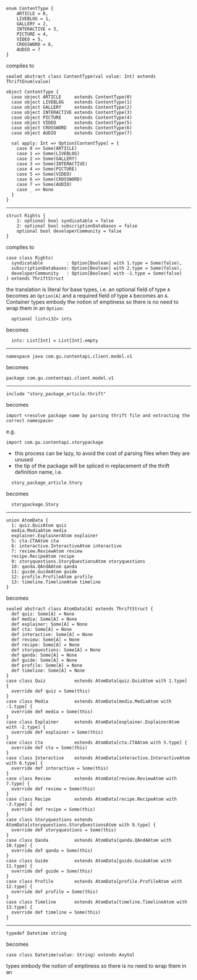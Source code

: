 ```
enum ContentType {
    ARTICLE = 0,
    LIVEBLOG = 1,
    GALLERY = 2,
    INTERACTIVE = 3,
    PICTURE = 4,
    VIDEO = 5,
    CROSSWORD = 6,
    AUDIO = 7
}
```

compiles to

```
sealed abstract class ContentType(val value: Int) extends ThriftEnum(value)

object ContentType {
  case object ARTICLE     extends ContentType(0)
  case object LIVEBLOG    extends ContentType(1)
  case object GALLERY     extends ContentType(2)
  case object INTERACTIVE extends ContentType(3)
  case object PICTURE     extends ContentType(4)
  case object VIDEO       extends ContentType(5)
  case object CROSSWORD   extends ContentType(6)
  case object AUDIO       extends ContentType(7)

  val apply: Int => Option[ContentType] = {
    case 0 => Some(ARTICLE)
    case 1 => Some(LIVEBLOG)
    case 2 => Some(GALLERY)
    case 3 => Some(INTERACTIVE)
    case 4 => Some(PICTURE)
    case 5 => Some(VIDEO)
    case 6 => Some(CROSSWORD)
    case 7 => Some(AUDIO)
    case _ => None
  }
}
```

---
```
struct Rights {
    1: optional bool syndicatable = false
    2: optional bool subscriptionDatabases = false
    optional bool developerCommunity = false
}
```

compiles to

```
case class Rights(
  syndicatable         : Option[Boolean] with 1.type = Some(false),
  subscriptionDatabases: Option[Boolean] with 2.type = Some(false),
  developerCommunity   : Option[Boolean] with -1.type = Some(false)
) extends ThriftStruct
```

the translation is literal for base types, i.e. an optional field of type `A`
becomes an `Option[A]` and a required field of type `A` becomes an `A`. Container
types embody the notion of emptiness so there is no need to wrap them in an
`Option`:

```
  optional list<i32> ints
```

becomes

```
  ints: List[Int] = List[Int].empty
```

---
```
namespace java com.gu.contentapi.client.model.v1
```

becomes

```
package com.gu.contentapi.client.model.v1
```

---

```
include "story_package_article.thrift"
```

becomes

```
import <resolve package name by parsing thrift file and extracting the correct namespace>
```

e.g.

```
import com.gu.contentapi.storypackage
```

- this process can be lazy, to avoid the cost of parsing files when they are unused
- the tip of the package will be spliced in replacement of the thrift definition name, i.e.

```
  story_package_article.Story
```

becomes

```
  storypackage.Story
```

---

```
union AtomData {
  1: quiz.QuizAtom quiz
  media.MediaAtom media
  explainer.ExplainerAtom explainer
  5: cta.CTAAtom cta
  6: interactive.InteractiveAtom interactive
  7: review.ReviewAtom review
  recipe.RecipeAtom recipe
  9: storyquestions.StoryQuestionsAtom storyquestions
  10: qanda.QAndAAtom qanda
  11: guide.GuideAtom guide
  12: profile.ProfileAtom profile
  13: timeline.TimelineAtom timeline
}
```

becomes

```
sealed abstract class AtomData[A] extends ThriftStruct {
  def quiz: Some[A] = None
  def media: Some[A] = None
  def explainer: Some[A] = None
  def cta: Some[A] = None
  def interactive: Some[A] = None
  def review: Some[A] = None
  def recipe: Some[A] = None
  def storyquestions: Some[A] = None
  def qanda: Some[A] = None
  def guide: Some[A] = None
  def profile: Some[A] = None
  def timeline: Some[A] = None
}
case class Quiz           extends AtomData[quiz.QuizAtom with 1.type] {
  override def quiz = Some(this)
}
case class Media          extends AtomData[media.MediaAtom with -1.type] {
  override def media = Some(this)
}
case class Explainer      extends AtomData[explainer.ExplainerAtom with -2.type] {
  override def explainer = Some(this)
}
case class Cta            extends AtomData[cta.CTAAtom with 5.type] {
  override def cta = Some(this)
}
case class Interactive    extends AtomData[interactive.InteractiveAtom with 6.type] {
  override def interactive = Some(this)
}
case class Review         extends AtomData[review.ReviewAtom with 7.type] {
  override def review = Some(this)
}
case class Recipe         extends AtomData[recipe.RecipeAtom with -3.type] {
  override def recipe = Some(this)
}
case class Storyquestions extends AtomData[storyquestions.StoryQuestionsAtom with 9.type] {
  override def storyquestions = Some(this)
}
case class Qanda          extends AtomData[qanda.QAndAAtom with 10.type] {
  override def qanda = Some(this)
}
case class Guide          extends AtomData[guide.GuideAtom with 11.type] {
  override def guide = Some(this)
}
case class Profile        extends AtomData[profile.ProfileAtom with 12.type] {
  override def profile = Some(this)
}
case class Timeline       extends AtomData[timeline.TimelineAtom with 13.type] {
  override def timeline = Some(this) 
}
```

---

```
typedef Datetime string
```

becomes

```
case class Datetime(value: String) extends AnyVal
```
types embody the notion of emptiness so there is no need to wrap them in an
